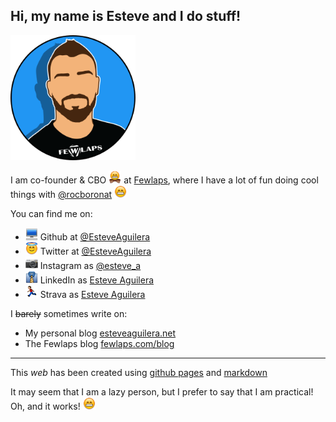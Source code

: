## Hi, my name is Esteve and I do stuff!
<img src="images/me.png" width="200px" height="200px"/>

I am co-founder & CBO <img src="images/emojis/bowtie.png" width="20px" height="20px"/> at [Fewlaps](http://fewlaps.com), where I have a lot of fun doing cool things with [@rocboronat](https://github.com/rocboronat) <img src="images/emojis/grin.png" width="20px" height="20px"/>

You can find me on:

- <img src="images/emojis/computer.png" width="20px" height="20px"/> Github at [@EsteveAguilera](http://github.com/EsteveAguilera)
- <img src="images/emojis/innocent.png" width="20px" height="20px"/> Twitter at [@EsteveAguilera](https://twitter.com/esteveaguilera)
- <img src="images/emojis/camera.png" width="20px" height="20px"/> Instagram as [@esteve_a](https://www.instagram.com/esteve_a)
- <img src="images/emojis/necktie.png" width="20px" height="20px"/> LinkedIn as [Esteve Aguilera](https://www.linkedin.com/in/esteveaguilera/)
- <img src="images/emojis/running.png" width="20px" height="20px"/> Strava as [Esteve Aguilera](https://www.strava.com/athletes/5770095)

I ~~barely~~ sometimes write on:

- My personal blog [esteveaguilera.net](http://esteveaguilera.net)
- The Fewlaps blog [fewlaps.com/blog](http://fewlaps.com/blog/)

------
This *web* has been created using [github pages](https://pages.github.com/) and [markdown](https://guides.github.com/features/mastering-markdown/)

It may seem that I am a lazy person, but I prefer to say that I am practical! Oh, and it works! <img src="images/emojis/grin.png" width="20px" height="20px"/>
